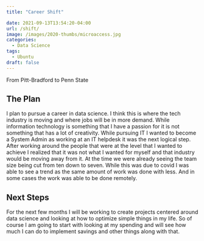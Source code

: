 ```yaml
---
title: "Career Shift"

date: 2021-09-13T13:54:20-04:00
url: /shift/
image: /images/2020-thumbs/microaccess.jpg
categories:
  - Data Science
tags:
  - Ubuntu
draft: false
---
```


From Pitt-Bradford to Penn State
<!--more-->

## The Plan

I plan to pursue a career in data science. I think this is where the tech industry is moving and where jobs will be in more demand. While information technology is something that I have a passion for it is not something that has a lot of creativity. While pursuing IT I wanted to become a System Admin as working at an IT helpdesk it was the next logical step. After working around the people that were at the level that I wanted to achieve I realized that it was not what I wanted for myself and that industry would be moving away from it. At the time we were already seeing the team size being cut from ten down to seven. While this was due to covid I was able to see a trend as the same amount of work was done with less. And in some cases the work was able to be done remotely.

## Next Steps

For the next few months I will be working to create projects centered around data science and looking at how to optimize simple things in my life. So of course I am going to start with looking at my spending and will see how much I can do to implement savings and other things along with that.
